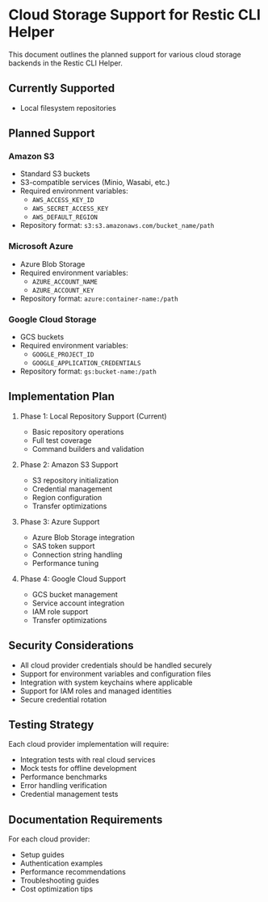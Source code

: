 # Cloud Storage Support for Restic CLI Helper

This document outlines the planned support for various cloud storage backends in the Restic CLI Helper.

## Currently Supported
- Local filesystem repositories

## Planned Support

### Amazon S3
- Standard S3 buckets
- S3-compatible services (Minio, Wasabi, etc.)
- Required environment variables:
  - `AWS_ACCESS_KEY_ID`
  - `AWS_SECRET_ACCESS_KEY`
  - `AWS_DEFAULT_REGION`
- Repository format: `s3:s3.amazonaws.com/bucket_name/path`

### Microsoft Azure
- Azure Blob Storage
- Required environment variables:
  - `AZURE_ACCOUNT_NAME`
  - `AZURE_ACCOUNT_KEY`
- Repository format: `azure:container-name:/path`

### Google Cloud Storage
- GCS buckets
- Required environment variables:
  - `GOOGLE_PROJECT_ID`
  - `GOOGLE_APPLICATION_CREDENTIALS`
- Repository format: `gs:bucket-name:/path`

## Implementation Plan

1. Phase 1: Local Repository Support (Current)
   - Basic repository operations
   - Full test coverage
   - Command builders and validation

2. Phase 2: Amazon S3 Support
   - S3 repository initialization
   - Credential management
   - Region configuration
   - Transfer optimizations

3. Phase 3: Azure Support
   - Azure Blob Storage integration
   - SAS token support
   - Connection string handling
   - Performance tuning

4. Phase 4: Google Cloud Support
   - GCS bucket management
   - Service account integration
   - IAM role support
   - Transfer optimizations

## Security Considerations

- All cloud provider credentials should be handled securely
- Support for environment variables and configuration files
- Integration with system keychains where applicable
- Support for IAM roles and managed identities
- Secure credential rotation

## Testing Strategy

Each cloud provider implementation will require:
- Integration tests with real cloud services
- Mock tests for offline development
- Performance benchmarks
- Error handling verification
- Credential management tests

## Documentation Requirements

For each cloud provider:
- Setup guides
- Authentication examples
- Performance recommendations
- Troubleshooting guides
- Cost optimization tips
